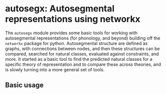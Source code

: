 # autosegx: Autosegmental representations using networkx

The `autosegx` module provides some basic tools for working with autosegmental representations (for phonology, and beyond) building off the `networkx` package for python. Autosegmental structure are defined as graphs, with connections between nodes, and then these structures can be compared, searched for natural classes, evaluated against constraints, and more. It started as a basic tool to find the predicted natural classes for a specific theory of representation and to compare these across theories, and is slowly turning into a more general set of tools.

## Basic usage